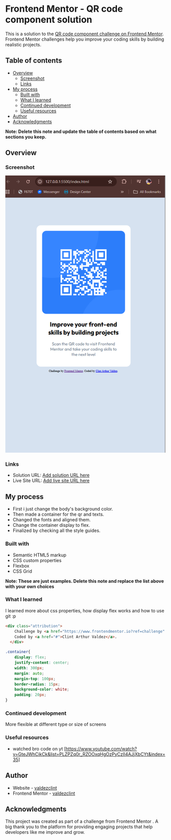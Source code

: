 # Frontend Mentor - QR code component solution

This is a solution to the [QR code component challenge on Frontend Mentor](https://www.frontendmentor.io/challenges/qr-code-component-iux_sIO_H). Frontend Mentor challenges help you improve your coding skills by building realistic projects. 

## Table of contents

- [Overview](#overview)
  - [Screenshot](#screenshot)
  - [Links](#links)
- [My process](#my-process)
  - [Built with](#built-with)
  - [What I learned](#what-i-learned)
  - [Continued development](#continued-development)
  - [Useful resources](#useful-resources)
- [Author](#author)
- [Acknowledgments](#acknowledgments)

**Note: Delete this note and update the table of contents based on what sections you keep.**

## Overview

### Screenshot

![](images/Screenshot%202025-09-21%20234928.png)

### Links

- Solution URL: [Add solution URL here](https://your-solution-url.com)
- Live Site URL: [Add live site URL here](https://your-live-site-url.com)

## My process

- First i just change the body's background color.
- Then made a container for the qr and texts.
- Changed the fonts and aligned them.
- Change the container display to flex.
- Finalized by checking all the style guides.

### Built with

- Semantic HTML5 markup
- CSS custom properties
- Flexbox
- CSS Grid

**Note: These are just examples. Delete this note and replace the list above with your own choices**

### What I learned

I learned more about css properties, how display flex works and how to use git :p

```html
<div class="attribution">
    Challenge by <a href="https://www.frontendmentor.io?ref=challenge" target="_blank">Frontend Mentor</a>. 
    Coded by <a href="#">Clint Arthur Valdez</a>.
  </div>
```
```css
.container{
    display: flex;
    justify-content: center;
    width: 300px;
    margin: auto;
    margin-top: 100px;
    border-radius: 15px;
    background-color: white;
    padding: 20px;
}
```

### Continued development

More flexible at different type or size of screens


### Useful resources

- watched bro code on yt [https://www.youtube.com/watch?v=GteJWhCikCk&list=PLZPZq0r_RZOOxqHgOzPyCzIl4AJjXbCYt&index=35]

## Author

- Website - [valdezclint](https://github.com/valdezclint)
- Frontend Mentor - [valdezclint](https://www.frontendmentor.io/profile/valdezclint)

## Acknowledgments

This project was created as part of a challenge from Frontend Mentor
. A big thank you to the platform for providing engaging projects that help developers like me improve and grow.
